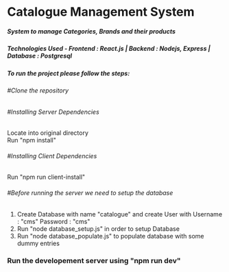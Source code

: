 # Catalogue Management System
##### System to manage Categories, Brands and their products
##### Technologies Used - Frontend : React.js | Backend : Nodejs, Express | Database : Postgresql

##### To run the project please follow the steps:

###### #Clone the repository

###### #Installing Server Dependencies
 Locate into original directory<br>
 Run "npm install"<br>
 
###### #Installing Client Dependencies
 Run "npm run client-install"
 
###### #Before running the server we need to setup the database
 1. Create Database with name "catalogue" and create User with Username : "cms" Password : "cms"<br>
 2. Run "node database_setup.js" in order to setup Database<br>
 3. Run "node database_populate.js" to populate database with some dummy entries
 
### Run the developement server using "npm run dev"
